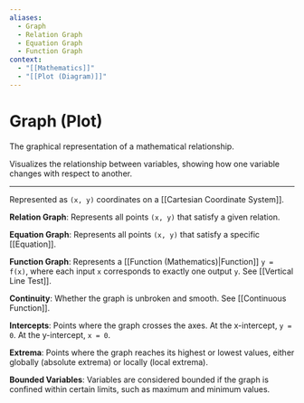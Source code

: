 ```yaml
---
aliases:
  - Graph
  - Relation Graph
  - Equation Graph
  - Function Graph
context:
  - "[[Mathematics]]"
  - "[[Plot (Diagram)]]"
---
```


# Graph (Plot)

The graphical representation of a mathematical relationship.

Visualizes the relationship between variables, showing how one variable changes with respect to another.

---

Represented as `(x, y)` coordinates on a [[Cartesian Coordinate System]].

**Relation Graph**: Represents all points `(x, y)` that satisfy a given relation.

**Equation Graph**: Represents all points `(x, y)` that satisfy a specific [[Equation]].

**Function Graph**: Represents a [[Function (Mathematics)|Function]] `y = f(x)`, where each input `x` corresponds to exactly one output `y`. See [[Vertical Line Test]].

**Continuity**: Whether the graph is unbroken and smooth. See [[Continuous Function]].

**Intercepts**: Points where the graph crosses the axes. At the x-intercept, `y = 0`. At the y-intercept, `x = 0`.

**Extrema**: Points where the graph reaches its highest or lowest values, either globally (absolute extrema) or locally (local extrema).

**Bounded Variables**: Variables are considered bounded if the graph is confined within certain limits, such as maximum and minimum values.
